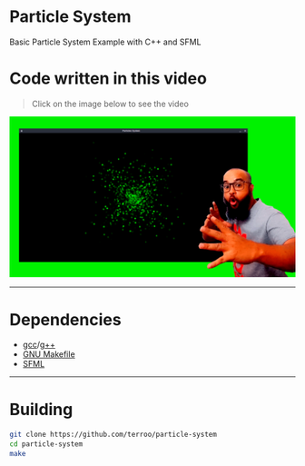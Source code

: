 # Particle System
Basic Particle System Example with C++ and SFML

# Code written in this video
> Click on the image below to see the video

[![particle-system.png](particle-system.png)](https://youtube.com/watch?v=e3OkHPkN95Y)

---

# Dependencies

+ [gcc](https://gcc.gnu.org/)/[g++](https://gcc.gnu.org/)
+ [GNU Makefile](https://www.gnu.org/software/make/)
+ [SFML](https://www.sfml-dev.org/)

---

# Building

```sh
git clone https://github.com/terroo/particle-system
cd particle-system
make
```

